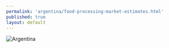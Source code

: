 ```yaml
---
permalink: 'argentina/food-processing-market-estimates.html'
published: true
layout: default
---
```

![Argentina](../images/food-processing-market-estimates.png)

